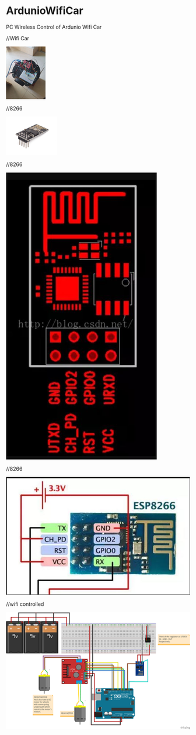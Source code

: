 # ArdunioWifiCar
PC Wireless Control of Ardunio Wifi Car

//Wifi Car

<img src="https://github.com/Kususumu/ArdunioWifiCar/blob/master/doc/car.jpg" width="108" height="144">

//8266

<img src="https://github.com/Kususumu/ArdunioWifiCar/blob/master/doc/ESP8266_01.jpg" width="140" height="105">

//8266

![image](https://github.com/Kususumu/ArdunioWifiCar/blob/master/doc/ESP8266_02.JPG)

//8266

![image](https://github.com/Kususumu/ArdunioWifiCar/blob/master/doc/ESP8266_03.JPG)

//wifi controlled

![image](https://github.com/Kususumu/ArdunioWifiCar/blob/master/doc/wifi_controlled.png)
